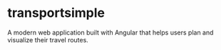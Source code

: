 # transportsimple
A modern web application built with Angular that helps users plan and visualize their travel routes.
